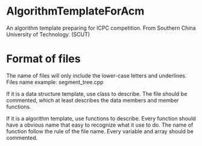 # AlgorithmTemplateForAcm
An algorithm template preparing for ICPC competition.
From Southern China University of Technology. (SCUT)

# Format of files
The name of files will only include the lower-case letters and underlines.
Files name example: 
segment_tree.cpp

If it is a data structure template, use class to describe. The file should be commented, which at least describes the data members and member functions.

If it is a algorithm template, use functions to describe. Every function should have a obvious name that easy to recognize what it use to do. The name of function follow the rule of the file name. Every variable and array should be commented.

